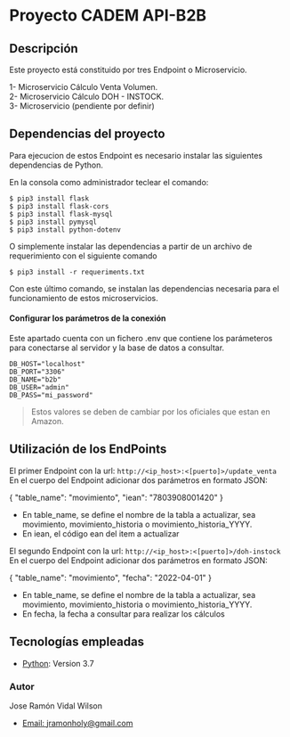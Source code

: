 # Proyecto CADEM API-B2B

## Descripción

Este proyecto está constituido por tres Endpoint o Microservicio.

1- Microservicio Cálculo Venta Volumen.  
2- Microservicio Cálculo DOH - INSTOCK.  
3- Microservicio (pendiente por definir)  


## Dependencias del proyecto
Para ejecucion de estos Endpoint es necesario instalar las siguientes dependencias de Python.

En la consola como administrador teclear el comando: 

`$ pip3 install flask`  
`$ pip3 install flask-cors`  
`$ pip3 install flask-mysql`  
`$ pip3 install pymysql`  
`$ pip3 install python-dotenv`


O simplemente instalar las dependencias a partir de un archivo de requerimiento con el siguiente comando

`$ pip3 install -r requeriments.txt`

Con este último comando, se instalan las dependencias necesaria para el funcionamiento de estos microservicios.

#### Configurar los parámetros de la conexión
Este apartado cuenta con un fichero .env que contiene los parámeteros para conectarse al servidor y la 
base de datos a consultar.  

`DB_HOST="localhost"`  
`DB_PORT="3306"`  
`DB_NAME="b2b"`  
`DB_USER="admin"`  
`DB_PASS="mi_password"`

>Estos valores se deben de cambiar por los oficiales que estan en Amazon.  

## Utilización de los EndPoints

El primer Endpoint con la url: `http://<ip_host>:<[puerto]>/update_venta`   
En el cuerpo del Endpoint adicionar dos parámetros en formato JSON:  

{
	"table_name": "movimiento",
	"iean": "7803908001420"
}

* En table_name, se define el nombre de la tabla a actualizar, sea movimiento, movimiento_historia o movimiento_historia_YYYY.
* En iean, el código ean del item a actualizar

El segundo Endpoint con la url: `http://<ip_host>:<[puerto]>/doh-instock`   
En el cuerpo del Endpoint adicionar dos parámetros en formato JSON:  

{
	"table_name": "movimiento",
	"fecha": "2022-04-01"
}

* En table_name, se define el nombre de la tabla a actualizar, sea movimiento, movimiento_historia o movimiento_historia_YYYY.
* En fecha, la fecha a consultar para realizar los cálculos


## Tecnologías empleadas

* [Python](https://www.python.org): Version 3.7

### Autor
Jose Ramón Vidal Wilson
- [Email: jramonholy@gmail.com](mailto:jramonholy@gmail.com?subject=Hi% "Hi!")
